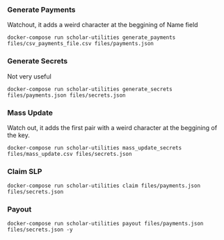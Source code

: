 
###  Generate Payments
Watchout, it adds a weird character at the beggining of Name field

    docker-compose run scholar-utilities generate_payments files/csv_payments_file.csv files/payments.json

###  Generate Secrets
Not very useful

    docker-compose run scholar-utilities generate_secrets files/payments.json files/secrets.json 

### Mass Update
Watch out, it adds the first pair with a weird character at the beggining of the key.

    docker-compose run scholar-utilities mass_update_secrets files/mass_update.csv files/secrets.json

### Claim SLP

    docker-compose run scholar-utilities claim files/payments.json files/secrets.json

### Payout

    docker-compose run scholar-utilities payout files/payments.json files/secrets.json -y